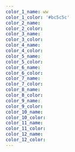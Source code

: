 ```yaml
---
color_1_name: ww
color_1_color: '#bc5c5c'
color_2_name:
color_2_color:
color_3_name:
color_3_color:
color_4_name:
color_4_color:
color_5_name:
color_5_color:
color_6_name:
color_6_color:
color_7_name:
color_7_color:
color_8_name:
color_8_color:
color_9_name:
color_9_color:
color_10_name:
color_10_color:
color_11_name:
color_11_color:
color_12_name:
color_12_color:
---
```

